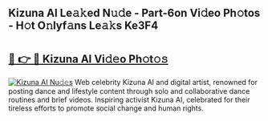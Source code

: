 ## Kizuna AI Le𝚊𝚔ed N𝚞𝚍e - Part-6on Vi𝚍eo Ph𝚘tos - H𝚘t O𝚗lyf𝚊ns Le𝚊𝚔s Ke3F4

# <h2><a href="http://hf226gk.feru.top/?c=Kizuna+AI">🔗 👉 🔴 Kizuna AI Vi𝚍𝚎o Ph𝚘t𝚘𝚜</a></h2>

[![Kizuna AI Nu𝚍𝚎s](https://i.imgur.com/0TWrTi3.gif)](http://hf226gk.feru.top/?c=Kizuna+AI)
Web celebrity Kizuna AI and digital artist, renowned for posting dance and lifestyle content through solo and collaborative dance routines and brief videos. Inspiring activist Kizuna AI, celebrated for their tireless efforts to promote social change and human rights. 
